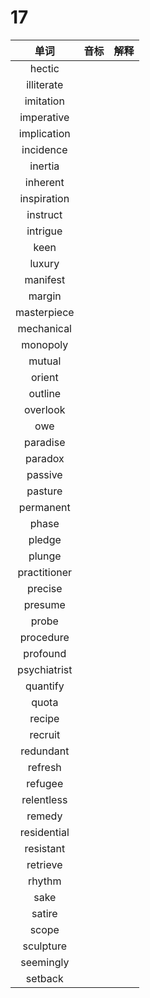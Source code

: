 # 17

|     单词     | 音标 | 解释 |
| :----------: | :--: | :--: |
|    hectic    |      |      |
|  illiterate  |      |      |
|  imitation   |      |      |
|  imperative  |      |      |
| implication  |      |      |
|  incidence   |      |      |
|   inertia    |      |      |
|   inherent   |      |      |
| inspiration  |      |      |
|   instruct   |      |      |
|   intrigue   |      |      |
|     keen     |      |      |
|    luxury    |      |      |
|   manifest   |      |      |
|    margin    |      |      |
| masterpiece  |      |      |
|  mechanical  |      |      |
|   monopoly   |      |      |
|    mutual    |      |      |
|    orient    |      |      |
|   outline    |      |      |
|   overlook   |      |      |
|     owe      |      |      |
|   paradise   |      |      |
|   paradox    |      |      |
|   passive    |      |      |
|   pasture    |      |      |
|  permanent   |      |      |
|    phase     |      |      |
|    pledge    |      |      |
|    plunge    |      |      |
| practitioner |      |      |
|   precise    |      |      |
|   presume    |      |      |
|    probe     |      |      |
|  procedure   |      |      |
|   profound   |      |      |
| psychiatrist |      |      |
|   quantify   |      |      |
|    quota     |      |      |
|    recipe    |      |      |
|   recruit    |      |      |
|  redundant   |      |      |
|   refresh    |      |      |
|   refugee    |      |      |
|  relentless  |      |      |
|    remedy    |      |      |
| residential  |      |      |
|  resistant   |      |      |
|   retrieve   |      |      |
|    rhythm    |      |      |
|     sake     |      |      |
|    satire    |      |      |
|    scope     |      |      |
|  sculpture   |      |      |
|  seemingly   |      |      |
|   setback    |      |      |
